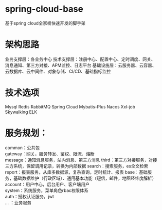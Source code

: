 # spring-cloud-base
基于spring cloud全家桶快速开发的脚手架 

# 架构思路
业务支撑层：各业务中心
技术支撑层：注册中心、配置中心、定时调度、网关、消息通知、第三方对接、APM监控、日志平台
基础设施层：云服务器、云容器、云数据库、云中间件、对象存储、CI/CD、基础指标监控

# 技术选项
Mysql
Redis
RabbitMQ
Spring Cloud
Mybatis-Plus
Nacos
Xxl-job
Skywalking
ELK


# 服务规划：
common：公共包  
gateway：网关，服务转发、鉴权、限流、熔断  
message：通知消息服务，站内消息、第三方消息
third：第三方对接服务，对接三方系统，保留调用记录，转换为内部数据
search：搜索服务，es全文检索
report：报表服务，从库多数据源，复杂查询，定时统计、报表
base：基础服务，基础数据维护（行政区域）、通用基本功能（短信，邮件，地图经纬度解析）  
account：用户中心，后台用户、客户端用户  
system：系统服务，菜单角色rbac权限体系  
auth：授权认证服务，jwt   
... ：业务服务